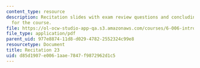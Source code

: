 ```yaml
---
content_type: resource
description: Recitation slides with exam review questions and concluding discussion
  for the course.
file: https://ol-ocw-studio-app-qa.s3.amazonaws.com/courses/6-006-introduction-to-algorithms-spring-2008/d85d1907e0061aae7847f9872962d1c5_recitation23.pdf
file_type: application/pdf
parent_uid: 977e8874-11d8-d029-4782-2552324c99e8
resourcetype: Document
title: Recitation 23
uid: d85d1907-e006-1aae-7847-f9872962d1c5
---
```

